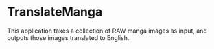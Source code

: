 # TranslateManga

This application takes a collection of RAW manga images as input, and outputs those images translated to English.
